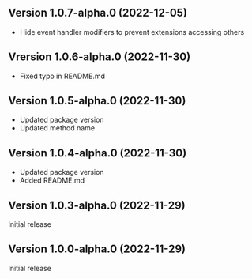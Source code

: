 
## Version 1.0.7-alpha.0 (2022-12-05)




* Hide event handler modifiers to prevent extensions accessing others

## Vrersion 1.0.6-alpha.0 (2022-11-30)




* Fixed typo in README.md

## Version 1.0.5-alpha.0 (2022-11-30)




* Updated package version
* Updated method name 

## Version 1.0.4-alpha.0 (2022-11-30)



* Updated package version
* Added README.md

## Version 1.0.3-alpha.0 (2022-11-29)

Initial release

## Version 1.0.0-alpha.0 (2022-11-29)

Initial release
